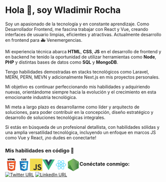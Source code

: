 # Hola 👋, soy Wladimir Rocha

Soy un apasionado de la tecnología y en constante aprendizaje. Como Desarrollador Frontend, me fascina trabajar con React y Vue, creando interfaces de usuario limpias, eficientes y atractivas. Actualmente desarrollo en frontend para 🚑  Venemergencias.

Mi experiencia técnica abarca **HTML**, **CSS**, **JS** en el desarrollo de frontend y en backend he tenido la oportunidad de utilizar herramientas como **Node**, **PHP** y distintas bases de datos como **SQL** y **MongoDB**.

Tengo habilidades demostradas en stacks tecnológicos como Laravel, MERN, PERN, MEVN y adicionalmente Next.js en mis proyectos personales.

Mi objetivo es continuar perfeccionando mis habilidades y adquiriendo nuevas, orientándome siempre hacia la evolución y el crecimiento en esta emocionante industria tecnológica.

Mi meta a largo plazo es desarrollarme como líder y arquitecto de soluciones, para poder contribuir en la concepción, diseño estratégico y desarrollo de soluciones tecnológicas integrales.

Si estás en búsqueda de un profesional detallista, con habilidades sólidas y una amplia versatilidad tecnológica, incluyendo un enfoque en marcos JS como Vue y React, ¡no dudes en conectarte!

### Mis habilidades en código 🚀

<img align="left" alt="HTML5" width="40px" src="https://raw.githubusercontent.com/github/explore/80688e429a7d4ef2fca1e82350fe8e3517d3494d/topics/html/html.png">
<img align="left" alt="CSS3" width="40px" src="https://raw.githubusercontent.com/github/explore/80688e429a7d4ef2fca1e82350fe8e3517d3494d/topics/css/css.png">
<img align="left" alt="JavaScript" width="40px" src="https://raw.githubusercontent.com/github/explore/80688e429a7d4ef2fca1e82350fe8e3517d3494d/topics/javascript/javascript.png">
<img align="left" alt="Vue.js" width="40px" src="https://raw.githubusercontent.com/github/explore/80688e429a7d4ef2fca1e82350fe8e3517d3494d/topics/vue/vue.png">
<img align="left" alt="React" width="40px" src="https://raw.githubusercontent.com/github/explore/80688e429a7d4ef2fca1e82350fe8e3517d3494d/topics/react/react.png">
<img align="left" alt="Node.js" width="40px" src="https://raw.githubusercontent.com/github/explore/80688e429a7d4ef2fca1e82350fe8e3517d3494d/topics/nodejs/nodejs.png">

### Conéctate conmigo: 

[![Twitter URL](https://img.shields.io/twitter/url?color=%231da1f2&label=wldrocha&logo=twitter&style=for-the-badge&url=https%3A%2F%2Ftwitter.com%2Fwldrocha)](https://twitter.com/wldrocha)
[![LinkedIn URL](https://img.shields.io/twitter/url?label=wldrocha&logo=linkedin&logoColor=%230e76a8&style=for-the-badge&url=https%3A%2F%2Fwww.linkedin.com%2Fin%2Fwladimir-rocha-02494512a%2F)](https://www.linkedin.com/in/wladimir-rocha-02494512a/)
